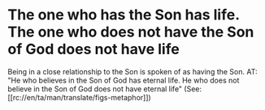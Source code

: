 # The one who has the Son has life. The one who does not have the Son of God does not have life

Being in a close relationship to the Son is spoken of as having the Son. AT: "He who believes in the Son of God has eternal life. He who does not believe in the Son of God does not have eternal life" (See: [[rc://en/ta/man/translate/figs-metaphor]])


